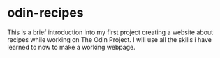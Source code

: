 # odin-recipes
This is a brief introduction into my first project creating a website about recipes while working on The Odin Project. I will use all the skills i have learned to now to make a working webpage.
